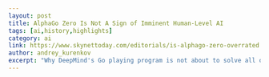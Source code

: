 ```yaml
---
layout: post
title: AlphaGo Zero Is Not A Sign of Imminent Human-Level AI
tags: [ai,history,highlights]
category: ai
link: https://www.skynettoday.com/editorials/is-alphago-zero-overrated
author: andrey_kurenkov
excerpt: "Why DeepMind's Go playing program is not about to solve all of AI"
---
```


